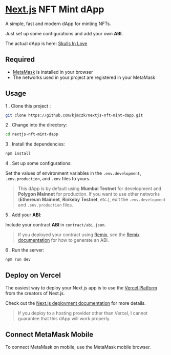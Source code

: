 # [Next.js](https://nextjs.org/) NFT Mint dApp

A simple, fast and modern dApp for minting NFTs.

Just set up some configurations and add your own **ABI**.

The actual dApp is here: [Skulls In Love](https://www.skullsin.love/)

## Required

- [MetaMask](https://metamask.io/) is installed in your browser
- The networks used in your project are registered in your MetaMask

## Usage

1 . Clone this project :

```sh
git clone https://github.com/kjmczk/nextjs-nft-mint-dapp.git
```

2 . Change into the directory:

```sh
cd nextjs-nft-mint-dapp
```

3 . Install the dependencies:

```sh
npm install
```

4 . Set up some configurations:

Set the values of environment variables in the `.env.development`, `.env.production`, and `.env` files to yours.

> This dApp is by default using **Mumbai Testnet** for development and **Polygon Mainnet** for production. If you want to use other networks (**Ethereum Mainnet**, **Rinkeby Testnet**, etc.), edit the `.env.development` and `.env.production` files.

5 . Add your **ABI**:

Include your contract **ABI** in `contract/abi.json`.

> If you deployed your contract using [Remix](https://remix.ethereum.org/), see the [Remix documentation](https://remix-ide.readthedocs.io/en/latest/run.html) for how to generate an ABI.

6 . Run the server:

```sh
npm run dev
```

## Deploy on Vercel

The easiest way to deploy your Next.js app is to use the [Vercel Platform](https://vercel.com/new?utm_medium=default-template&filter=next.js&utm_source=create-next-app&utm_campaign=create-next-app-readme) from the creators of Next.js.

Check out the [Next.js deployment documentation](https://nextjs.org/docs/deployment) for more details.

> If you deploy to a hosting provider other than Vercel, I cannot guarantee that this dApp will work properly.

## Connect MetaMask Mobile

To connect MetaMask on mobile, use the MetaMask mobile browser.
